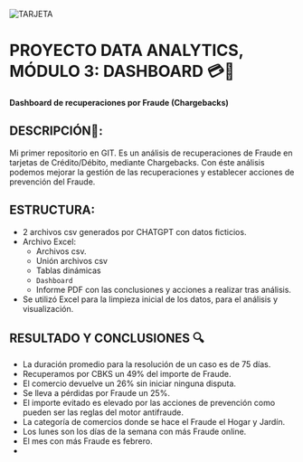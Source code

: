 
![TARJETA](https://media.gettyimages.com/id/855388884/es/foto/pile-of-credit-cards.jpg?s=1024x1024&w=gi&k=20&c=Igk4blgoeIiHmYy4b9zqVyJQCO0o4UKyEv2U4aq50lU=)




# PROYECTO DATA ANALYTICS, MÓDULO 3: DASHBOARD 💳🚀

**Dashboard de recuperaciones por Fraude (Chargebacks)** 

## DESCRIPCIÓN📌:
 Mi primer repositorio en GIT. Es un análisis de recuperaciones de Fraude en tarjetas de Crédito/Débito, mediante Chargebacks. Con éste análisis podemos mejorar la gestión de las recuperaciones y establecer acciones de prevención del Fraude.
 
## ESTRUCTURA:
- 2 archivos csv generados por CHATGPT con datos ficticios.
- Archivo Excel:
  - Archivos csv.
  - Unión archivos csv
  - Tablas dinámicas
  - `Dashboard`
  - Informe PDF con las conclusiones y acciones a realizar tras análisis.
- Se utilizó Excel para la limpieza inicial de los datos, para el análisis y visualización.

## RESULTADO Y CONCLUSIONES 🔍
- La duración promedio para la resolución de un caso es de 75 días.
- Recuperamos por CBKS un 49% del importe de Fraude.
- El comercio devuelve un 26% sin iniciar ninguna disputa.
- Se lleva a pérdidas por Fraude un 25%.
- El importe evitado es elevado por las acciones de prevención como pueden ser las reglas del motor antifraude.
- La categoría de comercios donde se hace el Fraude el Hogar y Jardín.
- Los lunes son los días de la semana con más Fraude online.
- El mes con más Fraude es febrero.
- 


 
